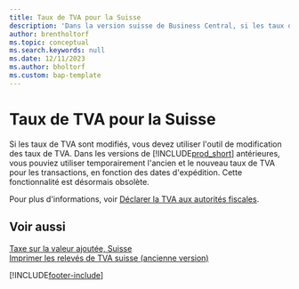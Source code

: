 ```yaml
---
title: Taux de TVA pour la Suisse
description: 'Dans la version suisse de Business Central, si les taux de TVA changent, vous devez utiliser l''outil de modification du taux de TVA comme expliqué ici.'
author: brentholtorf
ms.topic: conceptual
ms.search.keywords: null
ms.date: 12/11/2023
ms.author: bholtorf
ms.custom: bap-template
---
```

# Taux de TVA pour la Suisse

Si les taux de TVA sont modifiés, vous devez utiliser l'outil de modification des taux de TVA. Dans les versions de [!INCLUDE[prod_short](../../includes/prod_short.md)] antérieures, vous pouviez utiliser temporairement l'ancien et le nouveau taux de TVA pour les transactions, en fonction des dates d'expédition. Cette fonctionnalité est désormais obsolète.  

Pour plus d'informations, voir [Déclarer la TVA aux autorités fiscales](../../finance-how-report-vat.md).  

## Voir aussi  

 [Taxe sur la valeur ajoutée, Suisse](swiss-value-added-tax.md)   
 [Imprimer les relevés de TVA suisse (ancienne version)](how-to-print-swiss-vat-statements-older-version-.md)


[!INCLUDE[footer-include](../../includes/footer-banner.md)]